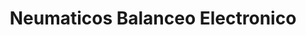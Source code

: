 ---
title: "Neumaticos Balanceo Electronico"
url: /ciudad-autonoma-de-buenos-aires/neumaticos-balanceo-electronico/
shop: neumáticos
---